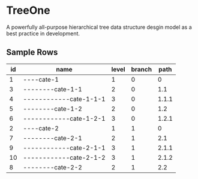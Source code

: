 # TreeOne
A powerfully all-purpose hierarchical tree data structure desgin model as a best practice in development. 

##  Sample Rows
id | name | level | branch | path 
--- | --- | --- | --- | --- 
1 | ----cate-1 | 1 | 0 | 0 
3 | --------cate-1-1 | 2 | 0 | 1.1 
4 | ------------cate-1-1-1 | 3 | 0 | 1.1.1 
5 | --------cate-1-2 | 2 | 0 | 1.2 
6 | ------------cate-1-2-1 | 3 | 0 | 1.2.1 
2 | ----cate-2 | 1 | 1 | 0 
7 | --------cate-2-1 | 2 | 1 | 2.1 
9 | ------------cate-2-1-1 | 3 | 1 | 2.1.1 
10 | ------------cate-2-1-2 | 3 | 1 | 2.1.2 
8 | --------cate-2-2 | 2 | 1 | 2.2
